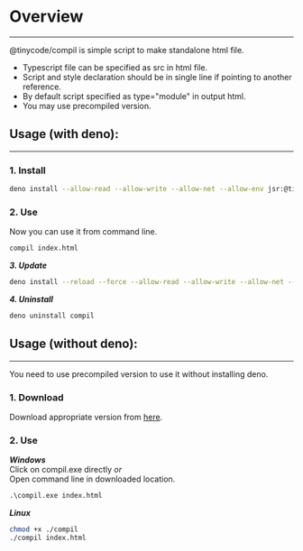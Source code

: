 # Overview
---
@tinycode/compil is simple script to make standalone html file.  

- Typescript file can be specified as src in html file.
- Script and style declaration should be in single line if pointing to another reference.
- By default script specified as type="module" in output html.
- You may use precompiled version.

## Usage (with deno):
---
### 1. Install
```sh
deno install --allow-read --allow-write --allow-net --allow-env jsr:@tinycode/compil
```

### 2. Use
Now you can use it from command line.
```sh
compil index.html
```

***3. Update***
```sh
deno install --reload --force --allow-read --allow-write --allow-net --allow-env jsr:@tinycode/compil
```

***4. Uninstall***
```sh
deno uninstall compil
```

## Usage (without deno):
---
You need to use precompiled version to use it without installing deno.
### 1. Download
Download appropriate version from [here](https://github.com/tinyCodes1/Compil/tree/main/Dist).

### 2. Use
***Windows***  
Click on compil.exe directly *or*  
Open command line in downloaded location.
```cmd
.\compil.exe index.html
```
***Linux***
```sh
chmod +x ./compil
./compil index.html
```
